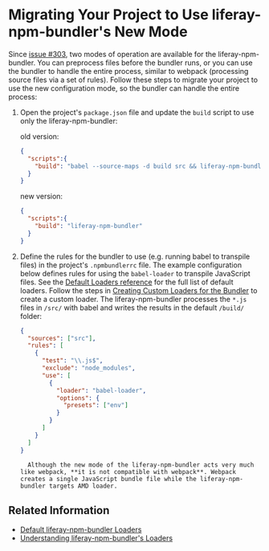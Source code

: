 # Migrating Your Project to Use liferay-npm-bundler's New Mode

Since [issue #303](https://github.com/liferay/liferay-js-toolkit/issues/303), two modes of operation are available for the liferay-npm-bundler. You can preprocess files before the bundler runs, or you can use the bundler to handle the entire process, similar to webpack (processing source files via a set of rules). Follow these steps to migrate your project to use the new configuration mode, so the bundler can handle the entire process:

1. Open the project's `package.json` file and update the `build` script to use only the liferay-npm-bundler:

    old version:

    ```json
    {
      "scripts":{
        "build": "babel --source-maps -d build src && liferay-npm-bundler"
      }
    }
    ```

    new version:

    ```json
    {
      "scripts":{
        "build": "liferay-npm-bundler"
      }
    }
    ```

1. Define the rules for the bundler to use (e.g. running babel to transpile files) in the project's `.npmbundlerrc` file. The example configuration below defines rules for using the `babel-loader` to transpile JavaScript files. See the [Default Loaders reference](../default-bundler-loaders.md) for the full list of default loaders. Follow the steps in [Creating Custom Loaders for the Bundler](../../developer/creating-custom-loaders-for-the-bundler.md) <!-- TODO: Fix link --> to create a custom loader. The liferay-npm-bundler processes the `*.js` files in  `/src/` with babel and writes the results in the default `/build/` folder:

    ```json
    {
      "sources": ["src"],
      "rules": [
        {
          "test": "\\.js$",
          "exclude": "node_modules",
          "use": [
            {
              "loader": "babel-loader",
              "options": {
                "presets": ["env"]
              }
            }
          ]
        }
      ]
    }
    ```

    ```note::
      Although the new mode of the liferay-npm-bundler acts very much like webpack, **it is not compatible with webpack**. Webpack creates a single JavaScript bundle file while the liferay-npm-bundler targets AMD loader.
    ```

## Related Information

* [Default liferay-npm-bundler Loaders](../default-bundler-loaders.md)
* [Understanding liferay-npm-bundler's Loaders](../understanding-bundler-loaders.md)
